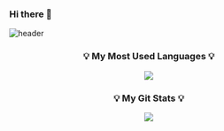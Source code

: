 ### Hi there 👋

<!--
**kihyeoon/kihyeoon** is a ✨ _special_ ✨ repository because its `README.md` (this file) appears on your GitHub profile.

Here are some ideas to get you started:

- 🔭 I’m currently working on ...
- 🌱 I’m currently learning ...
- 👯 I’m looking to collaborate on ...
- 🤔 I’m looking for help with ...
- 💬 Ask me about ...
- 📫 How to reach me: ...
- 😄 Pronouns: ...
- ⚡ Fun fact: ...
-->
![header](https://capsule-render.vercel.app/api?type=waving&color=auto&height=200&section=header&text=HelloWorld!%20!🥳&fontSize=50&animation=twinkling)


<h3 align="center">💡 My Most Used Languages 💡</h3>
<p align="center">
  <a href="https://github.com/kihyeoon">
    <img align="center" src="https://github-readme-stats.vercel.app/api/top-langs/?username=kihyeoon&layout=compact&show_icons=ture&show_owner=ture&hide_title=ture&theme=nord" />
  </a>
</p>
<h3 align="center">💡 My Git Stats 💡</h3>
<p align="center">
  <a href="https://github.com/kihyeoon">
    <img align="center" src="https://github-readme-stats.vercel.app/api?username=kihyeoon&hide=ture&hide_title=ture&show_icons=ture&include_all_commits=ture&theme=nord" />
  </a>
</p>
